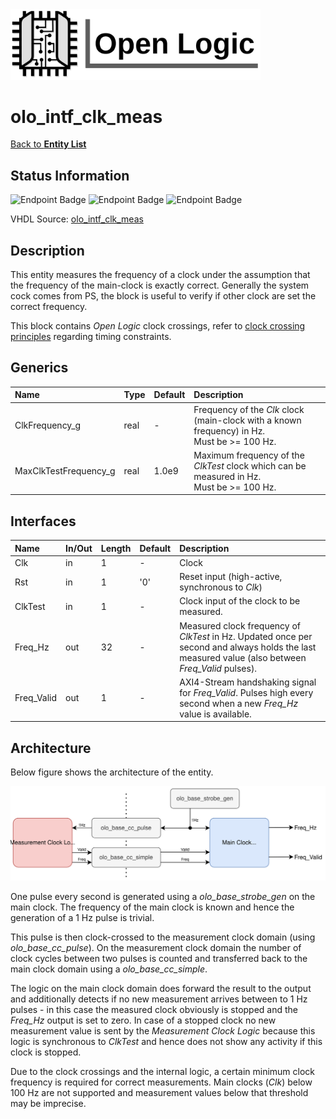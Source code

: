 <img src="../Logo.png" alt="Logo" width="400">

# olo_intf_clk_meas

[Back to **Entity List**](../EntityList.md)

## Status Information

![Endpoint Badge](https://img.shields.io/endpoint?url=https://storage.googleapis.com/open-logic-badges/coverage/olo_intf_clk_meas.json?cacheSeconds=0) ![Endpoint Badge](https://img.shields.io/endpoint?url=https://storage.googleapis.com/open-logic-badges/branches/olo_intf_clk_meas.json?cacheSeconds=0) ![Endpoint Badge](https://img.shields.io/endpoint?url=https://storage.googleapis.com/open-logic-badges/issues/olo_intf_clk_meas.json?cacheSeconds=0)

VHDL Source: [olo_intf_clk_meas](../../src/intf/vhdl/olo_intf_clk_meas.vhd)

## Description

This entity measures the frequency of a clock under the assumption that the frequency of the main-clock is exactly correct. Generally the system cock comes from PS, the block is useful to verify if other clock are set the correct frequency.

This block contains *Open Logic* clock crossings, refer to [clock crossing principles](../base/clock_crossing_principles.md) regarding timing constraints. 

## Generics

| Name                  | Type | Default | Description                                                  |
| :-------------------- | :--- | ------- | :----------------------------------------------------------- |
| ClkFrequency_g        | real | -       | Frequency of the *Clk* clock (main-clock with a known frequency) in Hz.<br />Must be >= 100 Hz. |
| MaxClkTestFrequency_g | real | 1.0e9   | Maximum frequency of the *ClkTest* clock which can be measured in Hz.<br />Must be >= 100 Hz. |

## Interfaces

| Name       | In/Out | Length | Default | Description                                                  |
| :--------- | :----- | :----- | ------- | :----------------------------------------------------------- |
| Clk        | in     | 1      | -       | Clock                                                        |
| Rst        | in     | 1      | '0'     | Reset input (high-active, synchronous to *Clk*)              |
| ClkTest    | in     | 1      | -       | Clock input of the clock to be measured.                     |
| Freq_Hz    | out    | 32     | -       | Measured clock frequency of *ClkTest* in Hz. Updated once per second and always holds the last measured value (also between *Freq_Valid* pulses). |
| Freq_Valid | out    | 1      | -       | AXI4-Stream handshaking signal for *Freq_Valid*. Pulses high every second when a new *Freq_Hz* value is available. |

## Architecture

Below figure shows the architecture of the entity.

![architecture](./misc/olo_intf_clk_meas.svg)

One pulse every second is generated using a *olo_base_strobe_gen* on the main clock. The frequency of the main clock is known and hence the generation of a 1 Hz pulse is trivial.

This pulse is then clock-crossed to the measurement clock domain (using *olo_base_cc_pulse*). On the measurement clock domain the number of clock cycles between two pulses is counted and transferred back to the main clock domain using a *olo_base_cc_simple*.

The logic on the main clock domain does forward the result to the output and additionally detects if no new measurement arrives between to 1 Hz pulses - in this case the measured clock obviously is stopped and the *Freq_Hz* output is set to zero. In case of a stopped clock no new measurement value is sent by the *Measurement Clock Logic* because this logic is synchronous to *ClkTest* and hence does not show any activity if this clock is stopped.

Due to the clock crossings and the internal logic, a certain minimum clock frequency is required for correct measurements. Main clocks (*Clk*) below 100 Hz are not supported and measurement values below that threshold may be imprecise.





